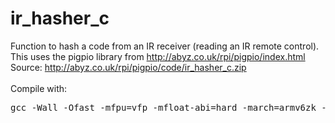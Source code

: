ir_hasher_c
===========

Function to hash a code from an IR receiver (reading an IR remote control).<br />
This uses the pigpio library from http://abyz.co.uk/rpi/pigpio/index.html<br />
Source: http://abyz.co.uk/rpi/pigpio/code/ir_hasher_c.zip<br />
<br />
Compile with:
<pre>gcc -Wall -Ofast -mfpu=vfp -mfloat-abi=hard -march=armv6zk -mtune=arm1176jzf-s -mcpu=arm1176jzf-s test_ir_hasher.c  ir_hasher.c -lpigpio -lrt -lpthread -o ir_hash_c</pre>
